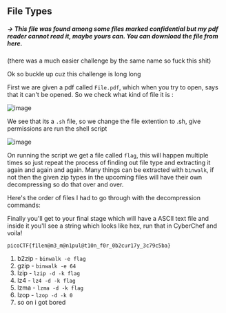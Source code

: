 ## File Types 

##### -> This file was found among some files marked confidential but my pdf reader cannot read it, maybe yours can. You can download the file from here.

(there was a much easier challenge by the same name so fuck this shit)

Ok so buckle up cuz this challenge is long long

First we are given a pdf called `File.pdf`, which when you try to open, says that it can't be opened. So we check what kind of file it is :

![image](https://github.com/slowstabs/CTF-Writeups/assets/148702248/3449e176-0b12-49f2-8707-69a9d78f2ed4)

We see that its a `.sh` file, so we change the file extention to .sh, give permissions are run the shell script

![image](https://github.com/slowstabs/CTF-Writeups/assets/148702248/7326de79-2a1e-4e88-9541-7d2d4f048c90)

On running the script we get a file called `flag`, this will happen multiple times so just repeat the process of finding out file type and extracting it again and again and again.
Many things can be extracted with `binwalk`, if not then the given zip types in the upcoming files will have their own decompressing so do that over and over.

Here's the order of files I had to go through with the decompression commands:





Finally you'll get to your final stage which will have a ASCII text file and inside it you'll see a string which looks like hex, run that in CyberChef and voila!

`picoCTF{f1len@m3_m@n1pul@t10n_f0r_0b2cur17y_3c79c5ba}`


1. b2zip - `binwalk -e flag`
2. gzip - `binwalk -e 64`
3. lzip - `lzip -d -k flag`
4. lz4 - `lz4 -d -k flag`
5. lzma - `lzma -d -k flag`
6. lzop - `lzop -d -k 0`
7. so on i got bored









